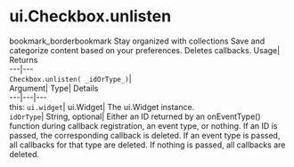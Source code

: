  
#  ui.Checkbox.unlisten 
bookmark_borderbookmark Stay organized with collections  Save and categorize content based on your preferences. 
Deletes callbacks. 
Usage| Returns  
---|---  
`Checkbox.unlisten( _idOrType_)`|   
Argument|  Type| Details  
---|---|---  
this: `ui.widget`| ui.Widget| The ui.Widget instance.  
`idOrType`| String, optional| Either an ID returned by an onEventType() function during callback registration, an event type, or nothing. If an ID is passed, the corresponding callback is deleted. If an event type is passed, all callbacks for that type are deleted. If nothing is passed, all callbacks are deleted.  

